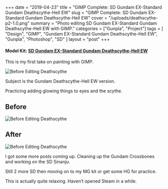 +++
date = "2019-04-23"
title = "GIMP Complete: SD Gundam EX-Standard Gundam Deathscythe-Hell EW"
slug = "GIMP Complete: SD Gundam EX-Standard Gundam Deathscythe-Hell EW"
cover = "/uploads/deathscythe-p2-1.0.png"
summary = "Photo editing SD Gundam EX-Standard Gundam Deathscythe-Hell EW with GIMP."
categories = ["Gunpla", "Project"]
tags = [
  "Design",
  "GIMP",
  "Gundam EX-Standard Gundam Deathscythe-Hell EW",
  "Gunpla",
  "Photoshop",
  "SD"
]
layout = "post"
+++

#### Model Kit: [SD Gundam EX-Standard Gundam Deathscythe-Hell EW](/build-complete-sd-gundam-cross-silhouette-crossbone-gundam-x1/)

This is my first take on painting with GIMP.

![Before Editing Deathscythe](/uploads/deathscythe-p1-0.4-e1554832647330.png)

Subject is the Gundam Deathscythe-Hell EW version.

Practicing adding glowing things to eyes and the scythe.

## Before

![Before Editing Deathscythe](/uploads/deathscythe-p2-1.0-orig.png)

## After

![Before Editing Deathscythe](/uploads/deathscythe-p2-1.0.png)

I got some more posts coming up. Cleaning up the Gundam Crossbones and working on the SD Sinanju.

Still 2 more SD then moving on to my MG kit or get some HG for practice.

This is actually quite relaxing. Haven’t opened Steam in a while.
